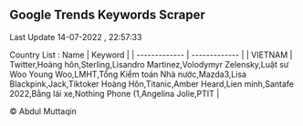 

## Google Trends Keywords Scraper 
 
Last Update 14-07-2022 , 22:57:33

Country List :
 Name  | Keyword |
| ------------- | ------------- |
| VIETNAM | Twitter,Hoàng hôn,Sterling,Lisandro Martinez,Volodymyr Zelensky,Luật sư Woo Young Woo,LMHT,Tổng Kiểm toán Nhà nước,Mazda3,Lisa Blackpink,Jack,Tiktoker Hoàng Hôn,Titanic,Amber Heard,Lien minh,Santafe 2022,Bằng lái xe,Nothing Phone (1,Angelina Jolie,PTIT |



© Abdul Muttaqin 
